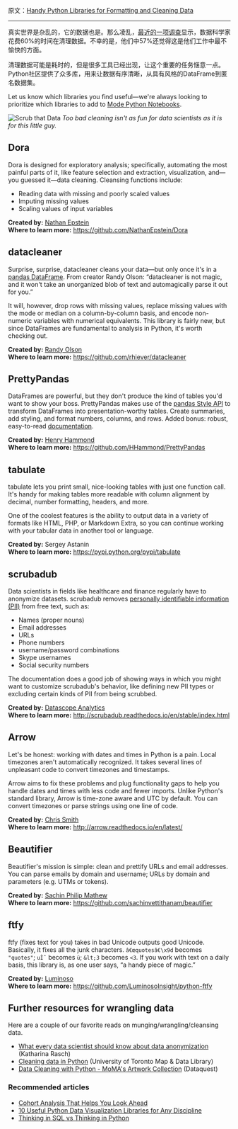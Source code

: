原文：[Handy Python Libraries for Formatting and Cleaning Data](https://blog.modeanalytics.com/python-data-cleaning-libraries/)

---

真实世界是杂乱的，它的数据也是。那么凌乱，[最近的一项调查](http://visit.crowdflower.com/data-science-report.html)显示，数据科学家花费60%的时间在清理数据。不幸的是，他们中57%还觉得这是他们工作中最不愉快的方面。

清理数据可能是耗时的，但是很多工具已经出现，让这个重要的任务惬意一点。Python社区提供了众多库，用来让数据有序清晰，从具有风格的DataFrame到匿名数据集。

Let us know which libraries you find useful—we're always looking to prioritize
which libraries to add to [Mode Python Notebooks](https://about.modeanalytics.com/python/).

![Scrub that Data](https://blog.modeanalytics.com/images/post-images/python-data-cleaning-libraries.png) _Too bad cleaning isn't as fun for data
scientists as it is for this little guy._

## Dora

Dora is designed for exploratory analysis; specifically, automating the most
painful parts of it, like feature selection and extraction, visualization,
and—you guessed it—data cleaning. Cleansing functions include:

  * Reading data with missing and poorly scaled values
  * Imputing missing values
  * Scaling values of input variables

**Created by:** [Nathan Epstein](https://twitter.com/epstein_n)  
**Where to learn more:** <https://github.com/NathanEpstein/Dora>

## datacleaner

Surprise, surprise, datacleaner cleans your data—but only once it's in a
[pandas DataFrame](https://community.modeanalytics.com/python/tutorial/pandas-dataframe/). From creator Randy Olson: “datacleaner is not magic, and it won't
take an unorganized blob of text and automagically parse it out for you.”

It will, however, drop rows with missing values, replace missing values with
the mode or median on a column-by-column basis, and encode non-numeric
variables with numerical equivalents. This library is fairly new, but since
DataFrames are fundamental to analysis in Python, it's worth checking out.

**Created by:** [Randy Olson](https://twitter.com/randal_olson)  
**Where to learn more:** <https://github.com/rhiever/datacleaner>

## PrettyPandas

DataFrames are powerful, but they don't produce the kind of tables you'd want
to show your boss. PrettyPandas makes use of the [pandas Style API](http://pandas.pydata.org/pandas-docs/stable/style.html) to transform
DataFrames into presentation-worthy tables. Create summaries, add styling, and
format numbers, columns, and rows. Added bonus: robust, easy-to-read
[documentation](http://prettypandas.readthedocs.io/en/latest/).

**Created by:** [Henry Hammond](https://twitter.com/henryhammond92)  
**Where to learn more:** <https://github.com/HHammond/PrettyPandas>

## tabulate

tabulate lets you print small, nice-looking tables with just one function
call. It's handy for making tables more readable with column alignment by
decimal, number formatting, headers, and more.

One of the coolest features is the ability to output data in a variety of
formats like HTML, PHP, or Markdown Extra, so you can continue working with
your tabular data in another tool or language.

**Created by:** Sergey Astanin  
**Where to learn more:** <https://pypi.python.org/pypi/tabulate>

## scrubadub

Data scientists in fields like healthcare and finance regularly have to
anonymize datasets. scrubadub removes [personally identifiable information
(PII)](https://en.wikipedia.org/wiki/Personally_identifiable_information) from
free text, such as:

  * Names (proper nouns)
  * Email addresses
  * URLs
  * Phone numbers
  * username/password combinations
  * Skype usernames
  * Social security numbers

The documentation does a good job of showing ways in which you might want to
customize scrubadub's behavior, like defining new PII types or excluding
certain kinds of PII from being scrubbed.

**Created by:** [Datascope Analytics](http://datascopeanalytics.com/)  
**Where to learn more:** <http://scrubadub.readthedocs.io/en/stable/index.html>

## Arrow

Let's be honest: working with dates and times in Python is a pain. Local
timezones aren't automatically recognized. It takes several lines of
unpleasant code to convert timezones and timestamps.

Arrow aims to fix these problems and plug functionality gaps to help you
handle dates and times with less code and fewer imports. Unlike Python's
standard library, Arrow is time-zone aware and UTC by default. You can convert
timezones or parse strings using one line of code.

**Created by:** [Chris Smith](https://twitter.com/crsmithdev)  
**Where to learn more:** <http://arrow.readthedocs.io/en/latest/>

## Beautifier

Beautifier's mission is simple: clean and prettify URLs and email addresses.
You can parse emails by domain and username; URLs by domain and parameters
(e.g. UTMs or tokens).

**Created by:** [Sachin Philip Mathew](https://twitter.com/sachin_philip)  
**Where to learn more:** <https://github.com/sachinvettithanam/beautifier>

## ftfy

ftfy (fixes text for you) takes in bad Unicode outputs good Unicode.
Basically, it fixes all the junk characters. `â€œquotesâ€\x9d` becomes
`"quotes"`; `uÌˆ` becomes `ü`; `&lt;3` becomes `<3`. If you work with text on
a daily basis, this library is, as one user says, “a handy piece of magic.”

**Created by:** [Luminoso](http://www.luminoso.com/)  
**Where to learn more:** <https://github.com/LuminosoInsight/python-ftfy>

## Further resources for wrangling data

Here are a couple of our favorite reads on munging/wrangling/cleansing data.

  * [What every data scientist should know about data anonymization](https://github.com/krasch/presentations/blob/master/pydata_Berlin_2016.pdf) (Katharina Rasch)
  * [Cleaning data in Python](https://data.library.utoronto.ca/cleaning-data-python) (University of Toronto Map &amp; Data Library)
  * [Data Cleaning with Python - MoMA's Artwork Collection](https://www.dataquest.io/blog/data-cleaning-with-python/) (Dataquest)

### Recommended articles

  * [Cohort Analysis That Helps You Look Ahead](https://blog.modeanalytics.com/cohort-analysis-helps-look-ahead/?utm_medium=recommended&utm_source=blog&utm_content=data_cleaning)
  * [10 Useful Python Data Visualization Libraries for Any Discipline](https://blog.modeanalytics.com/python-data-visualization-libraries/?utm_medium=recommended&utm_source=blog&utm_content=data_cleaning)
  * [Thinking in SQL vs Thinking in Python](https://blog.modeanalytics.com/learning-python-sql/?utm_medium=recommended&utm_source=blog&utm_content=data_cleaning)
